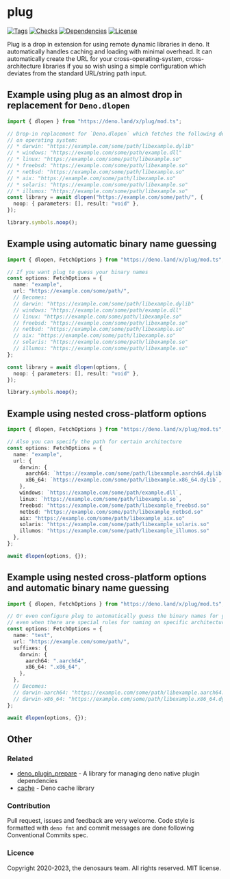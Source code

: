 # plug

[![Tags](https://img.shields.io/github/release/denosaurs/plug)](https://github.com/denosaurs/plug/releases)
[![Checks](https://github.com/denosaurs/plug/actions/workflows/deno.yml/badge.svg)](https://github.com/denosaurs/plug/actions/workflows/deno.yml)
[![Dependencies](https://github.com/denosaurs/plug/actions/workflows/depsbot.yml/badge.svg)](https://github.com/denosaurs/plug/actions/workflows/depsbot.yml)
[![License](https://img.shields.io/github/license/denosaurs/plug)](https://github.com/denosaurs/plug/blob/master/LICENSE)

Plug is a drop in extension for using remote dynamic libraries in deno. It
automatically handles caching and loading with minimal overhead. It can
automatically create the URL for your cross-operating-system, cross-architecture
libraries if you so wish using a simple configuration which deviates from the
standard URL/string path input.

## Example using plug as an almost drop in replacement for `Deno.dlopen`

```ts
import { dlopen } from "https://deno.land/x/plug/mod.ts";

// Drop-in replacement for `Deno.dlopen` which fetches the following depending
// on operating system:
// * darwin: "https://example.com/some/path/libexample.dylib"
// * windows: "https://example.com/some/path/example.dll"
// * linux: "https://example.com/some/path/libexample.so"
// * freebsd: "https://example.com/some/path/libexample.so"
// * netbsd: "https://example.com/some/path/libexample.so"
// * aix: "https://example.com/some/path/libexample.so"
// * solaris: "https://example.com/some/path/libexample.so"
// * illumos: "https://example.com/some/path/libexample.so"
const library = await dlopen("https://example.com/some/path/", {
  noop: { parameters: [], result: "void" },
});

library.symbols.noop();
```

## Example using automatic binary name guessing

```ts
import { dlopen, FetchOptions } from "https://deno.land/x/plug/mod.ts";

// If you want plug to guess your binary names
const options: FetchOptions = {
  name: "example",
  url: "https://example.com/some/path/",
  // Becomes:
  // darwin: "https://example.com/some/path/libexample.dylib"
  // windows: "https://example.com/some/path/example.dll"
  // linux: "https://example.com/some/path/libexample.so"
  // freebsd: "https://example.com/some/path/libexample.so"
  // netbsd: "https://example.com/some/path/libexample.so"
  // aix: "https://example.com/some/path/libexample.so"
  // solaris: "https://example.com/some/path/libexample.so"
  // illumos: "https://example.com/some/path/libexample.so"
};

const library = await dlopen(options, {
  noop: { parameters: [], result: "void" },
});

library.symbols.noop();
```

## Example using nested cross-platform options

```ts
import { dlopen, FetchOptions } from "https://deno.land/x/plug/mod.ts";

// Also you can specify the path for certain architecture
const options: FetchOptions = {
  name: "example",
  url: {
    darwin: {
      aarch64: `https://example.com/some/path/libexample.aarch64.dylib`,
      x86_64: `https://example.com/some/path/libexample.x86_64.dylib`,
    },
    windows: `https://example.com/some/path/example.dll`,
    linux: `https://example.com/some/path/libexample.so`,
    freebsd: "https://example.com/some/path/libexample_freebsd.so"
    netbsd: "https://example.com/some/path/libexample_netbsd.so"
    aix: "https://example.com/some/path/libexample_aix.so"
    solaris: "https://example.com/some/path/libexample_solaris.so"
    illumos: "https://example.com/some/path/libexample_illumos.so"
  },
};

await dlopen(options, {});
```

## Example using nested cross-platform options and automatic binary name guessing

```ts
import { dlopen, FetchOptions } from "https://deno.land/x/plug/mod.ts";

// Or even configure plug to automatically guess the binary names for you,
// even when there are special rules for naming on specific architectures
const options: FetchOptions = {
  name: "test",
  url: "https://example.com/some/path/",
  suffixes: {
    darwin: {
      aarch64: ".aarch64",
      x86_64: ".x86_64",
    },
  },
  // Becomes:
  // darwin-aarch64: "https://example.com/some/path/libexample.aarch64.dylib"
  // darwin-x86_64: "https://example.com/some/path/libexample.x86_64.dylib"
};

await dlopen(options, {});
```

## Other

### Related

- [deno_plugin_prepare](https://github.com/manyuanrong/deno-plugin-prepare) - A
  library for managing deno native plugin dependencies
- [cache](https://github.com/denosaurs/cache) - Deno cache library

### Contribution

Pull request, issues and feedback are very welcome. Code style is formatted with
`deno fmt` and commit messages are done following Conventional Commits spec.

### Licence

Copyright 2020-2023, the denosaurs team. All rights reserved. MIT license.
